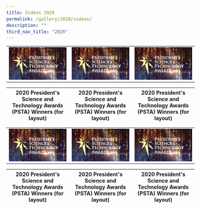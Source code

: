 ```yaml
---
title: Videos 2020
permalink: /gallery/2020/videos/
description: ""
third_nav_title: "2020"
---
```

|   |   |   |
| -------- | -------- | -------- |
| <a href="https://youtu.be/-0859hfYcvA"> ![video](/images/Video%20Thumbnails/thumbnail-v1.png)</a>   | <a href="https://youtu.be/-0859hfYcvA"> ![video](/images/Video%20Thumbnails/thumbnail-v1.png)</a>     | <a href="https://youtu.be/-0859hfYcvA"> ![video](/images/Video%20Thumbnails/thumbnail-v1.png)</a>    |


| 2020 President's Science and Technology Awards (PSTA) Winners (for layout) | 2020 President's Science and Technology Awards (PSTA) Winners (for layout) | 2020 President's Science and Technology Awards (PSTA) Winners (for layout) |
| -------- | -------- | -------- |


|   |   |   |
| -------- | -------- | -------- |
| <a href="https://youtu.be/-0859hfYcvA"> ![video](/images/Video%20Thumbnails/thumbnail-v1.png)</a>   | <a href="https://youtu.be/-0859hfYcvA"> ![video](/images/Video%20Thumbnails/thumbnail-v1.png)</a>     | <a href="https://youtu.be/-0859hfYcvA"> ![video](/images/Video%20Thumbnails/thumbnail-v1.png)</a>    |


| 2020 President's Science and Technology Awards (PSTA) Winners (for layout) | 2020 President's Science and Technology Awards (PSTA) Winners (for layout) | 2020 President's Science and Technology Awards (PSTA) Winners (for layout) |
| -------- | -------- | -------- |